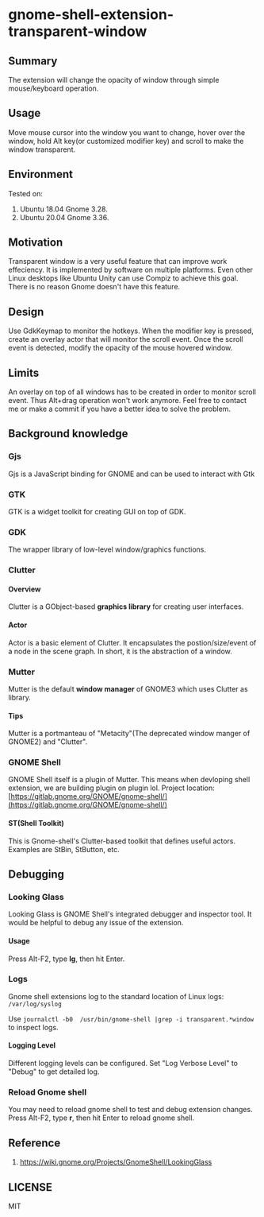 # gnome-shell-extension-transparent-window
## Summary
The extension will change the opacity of window through simple mouse/keyboard operation.

## Usage
Move mouse cursor into the window you want to change, hover over the window, hold Alt key(or customized modifier key) and scroll to make the window transparent. 

## Environment
Tested on:
1. Ubuntu 18.04 Gnome 3.28.
2. Ubuntu 20.04 Gnome 3.36.

## Motivation
Transparent window is a very useful feature that can improve work effeciency. It is implemented by software on multiple platforms. Even other Linux desktops like Ubuntu Unity can use Compiz to achieve this goal. There is no reason Gnome doesn't have this feature.

## Design
Use GdkKeymap to monitor the hotkeys. When the modifier key is pressed, create an overlay actor that will monitor the scroll event. Once the scroll event is detected, modify the opacity of the mouse hovered window.

## Limits
An overlay on top of all windows has to be created in order to monitor scroll event. Thus Alt+drag operation won't work anymore. Feel free to contact me or make a commit if you have a better idea to solve the problem.

## Background knowledge
### Gjs
Gjs is a JavaScript binding for GNOME and can be used to interact with Gtk
### GTK
GTK is a widget toolkit for creating GUI on top of GDK.
### GDK
The wrapper library of low-level window/graphics functions.
### Clutter
#### Overview
Clutter is a GObject-based **graphics library** for creating user interfaces.
#### Actor
Actor is a basic element of Clutter. It encapsulates the postion/size/event of a node in the scene graph. In short, it is the abstraction of a window.
### Mutter
Mutter is the default **window manager** of GNOME3 which uses Clutter as library.
#### Tips
Mutter is a portmanteau of "Metacity"(The deprecated window manger of GNOME2) and "Clutter".

### GNOME Shell
GNOME Shell itself is a plugin of Mutter. This means when devloping shell extension, we are building plugin on plugin lol.
Project location: [https://gitlab.gnome.org/GNOME/gnome-shell/](https://gitlab.gnome.org/GNOME/gnome-shell/)
#### ST(Shell Toolkit)
This is Gnome-shell's Clutter-based toolkit that defines useful actors. Examples are StBin, StButton, etc.

## Debugging
### Looking Glass
Looking Glass is GNOME Shell's integrated debugger and inspector tool. It would be helpful to debug any issue of the extension.
#### Usage
Press Alt-F2, type **lg**, then hit Enter.
### Logs
Gnome shell extensions log to the standard location of Linux logs: ```/var/log/syslog```

Use ```journalctl -b0  /usr/bin/gnome-shell |grep -i transparent.*window``` to inspect logs.
#### Logging Level
Different logging levels can be configured. Set "Log Verbose Level" to "Debug" to get detailed log. 

### Reload Gnome shell
You may need to reload gnome shell to test and debug extension changes.
Press Alt-F2, type **r**, then hit Enter to reload gnome shell.


## Reference
1. https://wiki.gnome.org/Projects/GnomeShell/LookingGlass

## LICENSE
MIT
